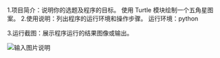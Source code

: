 1.项目简介：说明你的选题及程序的目标。
    使用 Turtle 模块绘制一个五角星图案。
2.使用说明：列出程序的运行环境和操作步骤。
    运行环境：python
    
3.运行截图：展示程序运行的结果图像或输出。
    
![输入图片说明](%E5%B1%8F%E5%B9%95%E6%88%AA%E5%9B%BE%202024-12-10%20185303.png)

